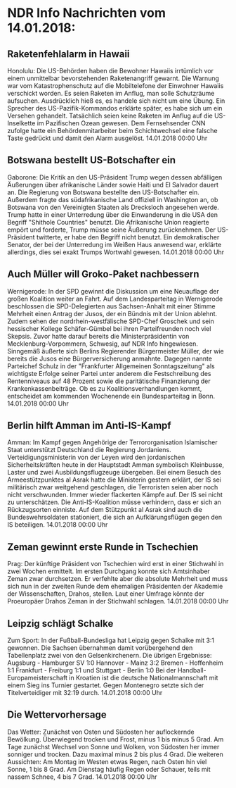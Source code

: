 # NDR Info Nachrichten vom 14.01.2018:


## Raketenfehlalarm in Hawaii
Honolulu: Die US-Behörden haben die Bewohner Hawaiis irrtümlich vor einem unmittelbar bevorstehenden Raketenangriff gewarnt. Die Warnung war vom Katastrophenschutz auf die Mobiltelefone der Einwohner Hawaiis verschickt worden. Es seien Raketen im Anflug, man solle Schutzräume aufsuchen. Ausdrücklich hieß es, es handele sich nicht um eine Übung. Ein Sprecher des US-Pazifik-Kommandos erklärte später, es habe sich um ein Versehen gehandelt. Tatsächlich seien keine Raketen im Anflug auf die US-Inselkette im Pazifischen Ozean gewesen. Dem Fernsehsender CNN zufolge hatte ein Behördenmitarbeiter beim Schichtwechsel eine falsche Taste gedrückt und damit den Alarm ausgelöst. 14.01.2018 00:00 Uhr 

## Botswana bestellt US-Botschafter ein
Gaborone:      Die Kritik an den US-Präsident Trump wegen dessen abfälligen Äußerungen über afrikanische Länder sowie Haiti und El Salvador dauert an. Die Regierung von Botswana bestellte den US-Botschafter ein. Außerdem fragte das südafrikanische Land offiziell in Washington an, ob Botswana von den Vereinigten Staaten als Drecksloch angesehen werde. Trump hatte in einer Unterredung über die Einwanderung in die USA den Begriff "Shithole Countries" benutzt. Die Afrikanische Union reagierte empört und forderte, Trump müsse seine Äußerung zurücknehmen. Der US-Präsident twitterte, er habe den Begriff nicht benutzt. Ein demokratischer Senator, der bei der Unterredung im Weißen Haus anwesend war, erklärte allerdings, dies sei exakt Trumps Wortwahl gewesen. 14.01.2018 00:00 Uhr 

## Auch Müller will Groko-Paket nachbessern
Wernigerode: In der SPD gewinnt die Diskussion um eine Neuauflage der großen Koalition weiter an Fahrt. Auf dem Landesparteitag in Wernigerode beschlossen die SPD-Delegierten aus Sachsen-Anhalt mit einer Stimme Mehrheit einen Antrag der Jusos, der ein Bündnis mit der Union ablehnt. Zudem sehen der nordrhein-westfälische SPD-Chef Groschek und sein hessischer Kollege Schäfer-Gümbel bei ihren Parteifreunden noch viel Skepsis. Zuvor hatte darauf bereits die Ministerpräsidentin von Mecklenburg-Vorpommern, Schwesig, auf NDR Info hingewiesen. Sinngemäß äußerte sich Berlins Regierender Bürgermeister Müller, der wie bereits die Jusos eine Bürgerversicherung anmahnte. Dagegen nannte Parteichef Schulz in der "Frankfurter Allgemeinen Sonntagszeitung" als wichtigste Erfolge seiner Partei unter anderem die Festschreibung des Rentenniveaus auf 48 Prozent sowie die paritätische Finanzierung der Krankenkassenbeiträge. Ob es zu Koalitionsverhandlungen kommt, entscheidet am kommenden Wochenende ein Bundesparteitag in Bonn. 14.01.2018 00:00 Uhr 

## Berlin hilft Amman im Anti-IS-Kampf
Amman: Im Kampf gegen Angehörige der Terrororganisation Islamischer Staat unterstützt Deutschland die Regierung Jordaniens. Verteidigungsministerin von der Leyen wird den jordanischen Sicherheitskräften heute in der Hauptstadt Amman symbolisch Kleinbusse, Laster und zwei Ausbildungsflugzeuge übergeben. Bei einem Besuch des Armeestützpunktes al Asrak hatte die Ministerin gestern erklärt, der IS sei militärisch zwar weitgehend geschlagen, die Terroristen seien aber noch nicht verschwunden. Immer wieder flackerten Kämpfe auf. Der IS sei nicht zu unterschätzen. Die Anti-IS-Koalition müsse verhindern, dass er sich an Rückzugsorten einniste. Auf dem Stützpunkt al Asrak sind auch die Bundeswehrsoldaten stationiert, die sich an Aufklärungsflügen gegen den IS beteiligen. 14.01.2018 00:00 Uhr 

## Zeman gewinnt erste Runde in Tschechien
Prag: Der künftige Präsident von Tschechien wird erst in einer Stichwahl in zwei Wochen ermittelt. Im ersten Durchgang konnte sich Amtsinhaber Zeman zwar durchsetzen. Er verfehlte aber die absolute Mehrheit und muss sich nun in der zweiten Runde dem ehemaligen Präsidenten der Akademie der Wissenschaften, Drahos, stellen. Laut einer Umfrage könnte der Proeuropäer Drahos Zeman in der Stichwahl schlagen. 14.01.2018 00:00 Uhr 

## Leipzig schlägt Schalke
Zum Sport: In der Fußball-Bundesliga hat Leipzig gegen Schalke mit 3:1 gewonnen. Die Sachsen übernahmen damit vorübergehend den Tabellenplatz zwei von den Gelsenkirchenern. Die übrigen Ergebnisse:
Augsburg - Hamburger SV 1:0
Hannover - Mainz 3:2
Bremen - Hoffenheim 1:1
Frankfurt - Freiburg 1:1
und
Stuttgart - Berlin 1:0 Bei der Handball-Europameisterschaft in Kroatien ist die deutsche Nationalmannschaft mit einem Sieg ins Turnier gestartet. Gegen Montenegro setzte sich der Titelverteidiger mit 32:19 durch. 14.01.2018 00:00 Uhr 

## Die Wettervorhersage
Das Wetter: Zunächst von Osten und Südosten her auflockernde Bewölkung. Überwiegend trocken und Frost, minus 1 bis minus 5 Grad. Am Tage zunächst Wechsel von Sonne und Wolken, von Südosten her immer sonniger und trocken. Dazu maximal minus 2 bis plus 4 Grad. Die weiteren Aussichten: Am Montag im Westen etwas Regen, nach Osten hin viel Sonne, 1 bis 8 Grad. Am Dienstag häufig Regen oder Schauer, teils mit nassem Schnee, 4 bis 7 Grad. 14.01.2018 00:00 Uhr 
